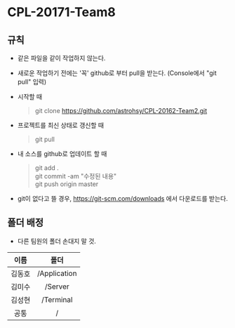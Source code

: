 ﻿CPL-20171-Team8
===============

규칙
----

* 같은 파일을 같이 작업하지 않는다.

* 새로운 작업하기 전에는 '꼭' github로 부터 pull을 받는다. (Console에서 "git pull" 입력)

* 시작할 때
    > git clone https://github.com/astrohsy/CPL-20162-Team2.git

* 프로젝트를 최신 상태로 갱신할 때
    > git pull

* 내 소스를 github로 업데이트 할 때 <br />
    > git add . <br />
    > git commit -am "수정된 내용" <br />
    > git push origin master

* git이 없다고 뜰 경우, https://git-scm.com/downloads 에서 다운로드를 받는다.


폴더 배정
---------
* 다른 팀원의 폴더 손대지 말 것.

| 이름        | 폴더           |
| :-------------: |:-------------:|
| 김동호      | /Application |
| 김미수      | /Server |
| 김성현      | /Terminal |
| 공통      | /     |